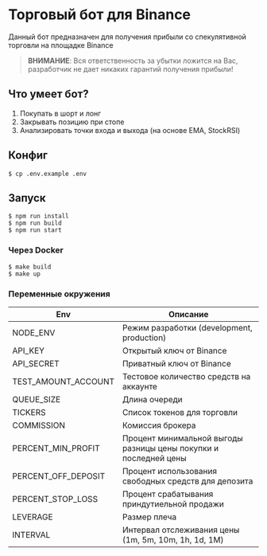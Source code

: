 # Торговый бот для Binance

Данный бот предназначен для получения прибыли со спекулятивной торговли на площадке Binance

> **ВНИМАНИЕ**: Вся ответственность за убытки ложится на Вас, разработчик не дает никаких гарантий получения прибыли!

## Что умеет бот?
1. Покупать в шорт и лонг
2. Закрывать позицию при стопе
3. Анализировать точки входа и выхода (на основе EMA, StockRSI)

## Конфиг
```
$ cp .env.example .env
```

## Запуск
```
$ npm run install
$ npm run build
$ npm run start
```
### Через Docker
```
$ make build
$ make up
```

### Переменные окружения
| Env                 | Описание                                                         |
|---------------------|------------------------------------------------------------------|
| NODE_ENV            | Режим разработки (development, production)                       |
| API_KEY             | Открытый ключ от Binance                                         |
| API_SECRET          | Приватный ключ от Binance                                        |
| TEST_AMOUNT_ACCOUNT | Тестовое количество средств на аккаунте                          |
| QUEUE_SIZE          | Длина очереди                                                    |
| TICKERS             | Список токенов для торговли                                      |
| COMMISSION          | Комиссия брокера                                                 |
| PERCENT_MIN_PROFIT  | Процент минимальной выгоды разницы цены покупки и последней цены |
| PERCENT_OFF_DEPOSIT | Процент использования свободных средств для депозита             |
| PERCENT_STOP_LOSS   | Процент срабатывания приндутиельной продажи                      |
| LEVERAGE            | Размер плеча                                                     |
| INTERVAL            | Интервал отслеживания цены (1m, 5m, 10m, 1h, 1d, 1M)             |
